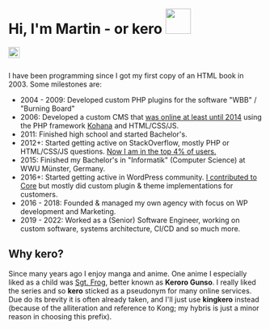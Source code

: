 # Hi, I'm Martin - or kero <img src="https://media1.giphy.com/media/ZVZTD5kaMZ2d7EEfRn/giphy.gif" alt="" width="50">

<a href="https://www.linkedin.com/in/martin-rehberger/">
  <img align="left" alt="Martin Rehberger's LinkedIn profile" width="22px" src="https://raw.githubusercontent.com/peterthehan/peterthehan/master/assets/linkedin.svg" />
</a>

<br><br>

I have been programming since I got my first copy of an HTML book in 2003. Some milestones are:

- 2004 - 2009: Developed custom PHP plugins for the software "WBB" / "Burning Board"
- 2006: Developed a custom CMS that [was online at least until 2014](https://web.archive.org/web/20140329002324/http://manutd.ch/) using the PHP framework [Kohana](https://github.com/kohana) and HTML/CSS/JS.
- 2011: Finished high school and started Bachelor's.
- 2012+: Started getting active on StackOverflow, mostly PHP or HTML/CSS/JS questions. [Now I am in the top 4% of users.](https://stackoverflow.com/users/1557526/kero)
- 2015: Finished my Bachelor's in "Informatik" (Computer Science) at WWU Münster, Germany.
- 2016+: Started getting active in WordPress community. [I contributed to Core](https://profiles.wordpress.org/kingkero/) but mostly did custom plugin & theme implementations for customers.
- 2016 - 2018: Founded & managed my own agency with focus on WP development and Marketing.
- 2019 - 2022: Worked as a (Senior) Software Engineer, working on custom software, systems architecture, CI/CD and so much more.

## Why kero?

Since many years ago I enjoy manga and anime. One anime I especially liked as a child was [Sgt. Frog](https://en.wikipedia.org/wiki/Sgt._Frog), better known as **Keroro Gunso**. I really liked the series and so **kero** sticked as a pseudonym for many online services. Due do its brevity it is often already taken, and I'll just use **kingkero** instead (because of the alliteration and reference to Kong; my hybris is just a minor reason in choosing this prefix).
